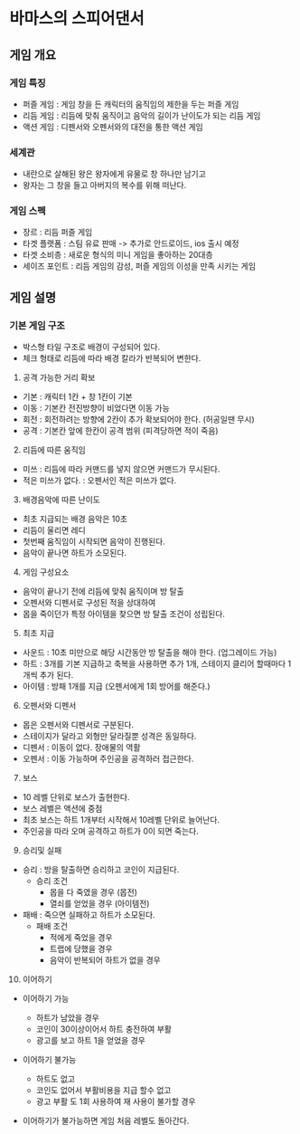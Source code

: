 # 바마스의 스피어댄서
## 게임 개요
### 게임 특징
  - 퍼즐 게임 : 게임 창을 든 캐릭터의 움직임의 제한을 두는 퍼즐 게임
  - 리듬 게임 : 리듬에 맞춰 움직이고 음악의 길이가 난이도가 되는 리듬 게임
  - 액션 게임 : 디펜서와 오펜서와의 대전을 통한 액션 게임

### 세계관
  - 내란으로 살해된 왕은 왕자에게 유물로 창 하나만 남기고
  - 왕자는 그 창을 들고 아버지의 복수를 위해 떠난다.

### 게임 스펙 
  - 장르 : 리듬 퍼즐 게임
  - 타겟 플랫폼 : 스팀 유료 판매 -> 추가로 안드로이드, ios 출시 예정
  - 타겟 소비층 : 새로운 형식의 미니 게임을 좋아하는 20대층
  - 세이즈 포인트 : 리듬 게임의 감성, 퍼즐 게임의 이성을 만족 시키는 게임 

## 게임 설명
### 기본 게임 구조
  - 박스형 타일 구조로 배경이 구성되어 있다.
  - 체크 형태로 리듬에 따라 배경 칼라가 반복되어 변한다. 

1) 공격 가능한 거리 확보
  - 기본 : 캐릭터 1칸 + 창 1칸이 기본
  - 이동 : 기본칸 전진방향이 비었다면 이동 가능
  - 회전 : 회전하려는 방향에 2칸이 추가 확보되어야 한다. (허공일땐 무시)
  - 공격 : 기본칸 앞에 한칸이 공격 범위 (피격당하면 적이 죽음) 

2) 리듬에 따른 움직임
  - 미쓰 : 리듬에 따라 커맨드를 넣지 않으면 커맨드가 무시된다.
  - 적은 미쓰가 없다. : 오펜서인 적은 미쓰가 없다.  

3) 배경음악에 따른 난이도
  - 최초 지급되는 배경 음악은 10초
  - 리듬이 울리면 레디
  - 첫번째 움직임이 시작되면 음악이 진행된다.
  - 음악이 끝나면 하트가 소모된다. 

4) 게임 구성요소 
  - 음악이 끝나기 전에 리듬에 맞춰 움직이며 방 탈출
  - 오펜서와 디펜서로 구성된 적을 상대하여
  - 몹을 죽이던가 특정 아이템을 찾으면 방 탈출 조건이 성립된다.

5) 최초 지급
  - 사운드 : 10초 미만으로 해당 시간동안 방 탈출을 해야 한다. (업그레이드 가능)
  - 하트 : 3개를 기본 지급하고 축복을 사용하면 추가 1개, 스테이지 클리어 할때마다 1개씩 추가 된다.
  - 아이템 : 방패 1개를 지급 (오펜서에게 1회 방어를 해준다.)

6) 오펜서와 디펜서
  - 몹은 오펜서와 디펜서로 구분된다.
  - 스테이지가 달라고 외형만 달라질뿐 성격은 동일하다.
  - 디펜서 : 이동이 없다. 장애물의 역활
  - 오펜서 : 이동 가능하며 주인공을 공격하러 접근한다. 

7) 보스
  - 10 레벨 단위로 보스가 출현한다.
  - 보스 레벨은 액션에 중점
  - 최초 보스는 하트 1개부터 시작해서 10레벨 단위로 늘어난다.
  - 주인공을 따라 오며 공격하고 하트가 0이 되면 죽는다. 

9) 승리및 실패
  - 승리 : 방을 탈출하면 승리하고 코인이 지급된다.
    - 승리 조건
      - 몹을 다 죽였을 경우 (몹전)
      - 열쇠를 얻었을 경우 (아이템전)       
  - 패배 : 죽으면 실패하고 하트가 소모된다.
    - 패배 조건
      - 적에게 죽었을 경우
      - 트랩에 당했을 경우
      - 음악이 반복되어 하트가 없을 경우  

10) 이어하기
  - 이어하기 가능
    - 하트가 남았을 경우
    - 코인이 30이상이어서 하트 충전하여 부활
    - 광고를 보고 하트 1을 얻었을 경우 
  
  - 이어하기 불가능
    - 하트도 없고
    - 코인도 없어서 부활비용을 지급 할수 없고
    - 광고 부활 도 1회 사용하여 재 사용이 불가할 경우
      
  - 이어하기가 불가능하면 게임 처음 레벨도 돌아간다.
